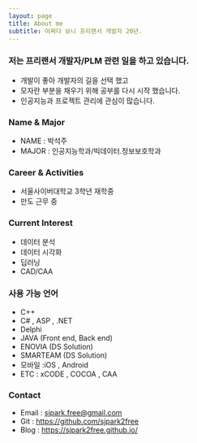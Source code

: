 ```yaml
---
layout: page
title: About me
subtitle: 어쩌다 보니 프리랜서 개발자 20년.
---
```


### 저는 프리랜서 개발자/PLM 관련 일을 하고 있습니다.
- 개발이 좋아 개발자의 길을 선택 했고
- 모자란 부분을 채우기 위해 공부를 다시 시작 했습니다.
- 인공지능과 프로젝트 관리에 관심이 많습니다.


### Name & Major

* NAME  : 박석주
* MAJOR : 인공지능학과/빅데이터.정보보호학과

### Career & Activities

* 서울사이버대학교 3학년 재학중
* 만도 근무 중

### Current Interest

* 데이터 분석
* 데이터 시각화
* 딥러닝
* CAD/CAA

### 사용 가능 언어
- C++
- C# , ASP , .NET
- Delphi
- JAVA (Front end, Back end)
- ENOVIA (DS Solution)
- SMARTEAM  (DS Solution)
- 모바일 :iOS , Android
- ETC : xCODE , COCOA , CAA


### Contact

* Email : sjpark.free@gmail.com
* Git   : https://github.com/sjpark2free
* Blog  : https://sjpark2free.github.io/

